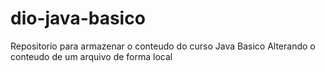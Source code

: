 # dio-java-basico
Repositorio para armazenar o conteudo do curso Java Basico
Alterando o conteudo de um arquivo de forma local